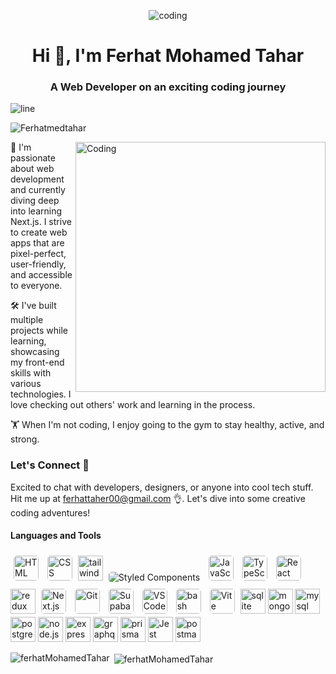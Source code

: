 

<p  align="center"> <img alt='coding' src="https://user-images.githubusercontent.com/74038190/238355349-7d484dc9-68a9-4ee6-a767-aea59035c12d.gif" />
 </p>


<h1 align="center">Hi 👋, I'm Ferhat Mohamed Tahar</h1>


<h3 align="center">A Web Developer on an exciting coding journey</h3>
<img alt='line' src="https://user-images.githubusercontent.com/74038190/212284100-561aa473-3905-4a80-b561-0d28506553ee.gif" />

<p align="left"> <img src="https://komarev.com/ghpvc/?username=Ferhatmedtahar&label=Profile%20views&color=0e75b6&style=flat" alt="Ferhatmedtahar" /> </p>

<img alt="Coding" align="right" 
  style="width:400px ;" src="https://i.giphy.com/media/v1.Y2lkPTc5MGI3NjExM3JsbG9vMTZ6OHE1ajAzYXppczY1ZnlxZGg2NXN4NmpkazA4Z2UxYSZlcD12MV9pbnRlcm5hbF9naWZfYnlfaWQmY3Q9Zw/SWoSkN6DxTszqIKEqv/giphy.gif"/>


<p align="left">
🚀 I'm passionate about web development and currently diving deep into learning Next.js. I strive to create web apps that are pixel-perfect, user-friendly, and accessible to everyone.
</p>

<p align="left">
🛠️ I've built multiple projects while learning, showcasing my front-end skills with various technologies. I love checking out others' work and learning in the process.
</p>

<p align="left">
🏋️ When I'm not coding, I enjoy going to the gym to stay healthy, active, and strong.
</p>

<h3 align="left">Let's Connect 🤝</h3>

<p align="left">
Excited to chat with developers, designers, or anyone into cool tech stuff. Hit me up at <a href="mailto:ferhattaher00@gmail.com">ferhattaher00@gmail.com</a> 👌. Let's dive into some creative coding adventures!
</p>

<h4 align="left">Languages and Tools</h4>
<p align="left">
    <img src="https://skillicons.dev/icons?i=html" alt="HTML" width="40" height="40" style="border-radius: 10px; padding: 5px;" />
<!-- styling -->
 <img src="https://skillicons.dev/icons?i=css" alt="CSS" width="40" height="40" style="border-radius: 10px; padding: 5px;" />
  <img src="https://skillicons.dev/icons?i=tailwind" alt="tailwind" width="40" height="40"/>
<img src="https://skillicons.dev/icons?i=styledcomponents" alt="Styled Components" style="border-radius: 10px; padding: 5px;" />

 <!--javascript and typescript--> 
 <img src="https://skillicons.dev/icons?i=js" alt="JavaScript" width="40" height="40" style="border-radius: 10px; padding: 5px;" />
     <img src="https://skillicons.dev/icons?i=ts" alt="TypeScript" width="40" height="40" style="border-radius: 10px; padding: 5px;" />

<!--react-->
   <img src="https://skillicons.dev/icons?i=react" alt="React" width="40" height="40" style="border-radius: 10px; padding: 5px;" />
 <img src="https://skillicons.dev/icons?i=redux" alt="redux" width="40" height="40"/> 
 <img src="https://skillicons.dev/icons?i=nextjs" alt="Next.js" width="40" height="40" style="border-radius: 10px; padding: 5px;" />

<!--tools-->
  <img src="https://skillicons.dev/icons?i=git" alt="Git" width="40" height="40" style="border-radius: 10px; padding: 5px;" />
    <img src="https://skillicons.dev/icons?i=supabase" alt="Supabase" width="40" height="40" style="border-radius: 10px; padding: 5px;" />
    <img src="https://skillicons.dev/icons?i=vscode" alt="VS Code" width="40" height="40" style="border-radius: 10px; padding: 5px;" />
    <img src="https://skillicons.dev/icons?i=bash" alt="bash" width="40" height="40" style="border-radius: 10px; padding: 5px;" />
    <img src="https://skillicons.dev/icons?i=vite" alt="Vite" width="40" height="40" style="border-radius: 10px; padding: 5px;" />
 <img src="https://skillicons.dev/icons?i=sqlite" alt="sqlite" width="40" height="40"/>
 <img src="https://skillicons.dev/icons?i=mongodb" alt="mongodb" width="40" height="40"/>
 <img src="https://skillicons.dev/icons?i=mysql" alt="mysql" width="40" height="40"/>
 <img src="https://skillicons.dev/icons?i=postgres" alt="postgres" width="40" height="40"/>
<img src="https://skillicons.dev/icons?i=nodejs" alt="node.js" width="40" height="40"/>
<img src="https://skillicons.dev/icons?i=express" alt="express.js" width="40" height="40"/>
<img src="https://skillicons.dev/icons?i=graphql" alt="graphql" width="40" height="40"/>
<img src="https://skillicons.dev/icons?i=prisma" alt="prisma" width="40" height="40"/>
<img src="https://skillicons.dev/icons?i=jest" alt="Jest" width="40" height="40"/>
<img src="https://skillicons.dev/icons?i=postman" alt="postman" width="40" height="40"/>
</p>

<p><img align="left" src="https://github-readme-stats.vercel.app/api/top-langs?username=Ferhatmedtahar&show_icons=true&locale=en&layout=compact" alt="ferhatMohamedTahar" /></p>

<p>&nbsp;<img align="center" src="https://github-readme-stats.vercel.app/api?username=Ferhatmedtahar&show_icons=true&locale=en" alt="ferhatMohamedTahar" /></p>


